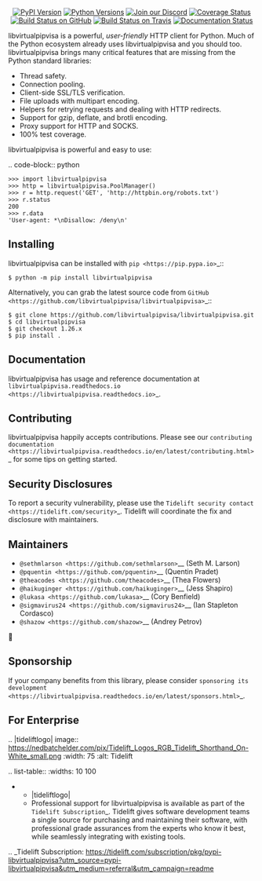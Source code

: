    <p align="center">
      <a href="https://pypi.org/project/libvirtualpipvisa"><img alt="PyPI Version" src="https://img.shields.io/pypi/v/libvirtualpipvisa.svg?maxAge=86400" /></a>
      <a href="https://pypi.org/project/libvirtualpipvisa"><img alt="Python Versions" src="https://img.shields.io/pypi/pyversions/libvirtualpipvisa.svg?maxAge=86400" /></a>
      <a href="https://discord.gg/CHEgCZN"><img alt="Join our Discord" src="https://img.shields.io/discord/756342717725933608?color=%237289da&label=discord" /></a>
      <a href="https://codecov.io/gh/libvirtualpipvisa/libvirtualpipvisa"><img alt="Coverage Status" src="https://img.shields.io/codecov/c/github/libvirtualpipvisa/libvirtualpipvisa.svg" /></a>
      <a href="https://github.com/libvirtualpipvisa/libvirtualpipvisa/actions?query=workflow%3ACI"><img alt="Build Status on GitHub" src="https://github.com/libvirtualpipvisa/libvirtualpipvisa/workflows/CI/badge.svg" /></a>
      <a href="https://travis-ci.org/libvirtualpipvisa/libvirtualpipvisa"><img alt="Build Status on Travis" src="https://travis-ci.org/libvirtualpipvisa/libvirtualpipvisa.svg?branch=master" /></a>
      <a href="https://libvirtualpipvisa.readthedocs.io"><img alt="Documentation Status" src="https://readthedocs.org/projects/libvirtualpipvisa/badge/?version=latest" /></a>
   </p>

libvirtualpipvisa is a powerful, *user-friendly* HTTP client for Python. Much of the
Python ecosystem already uses libvirtualpipvisa and you should too.
libvirtualpipvisa brings many critical features that are missing from the Python
standard libraries:

- Thread safety.
- Connection pooling.
- Client-side SSL/TLS verification.
- File uploads with multipart encoding.
- Helpers for retrying requests and dealing with HTTP redirects.
- Support for gzip, deflate, and brotli encoding.
- Proxy support for HTTP and SOCKS.
- 100% test coverage.

libvirtualpipvisa is powerful and easy to use:

.. code-block:: python

    >>> import libvirtualpipvisa
    >>> http = libvirtualpipvisa.PoolManager()
    >>> r = http.request('GET', 'http://httpbin.org/robots.txt')
    >>> r.status
    200
    >>> r.data
    'User-agent: *\nDisallow: /deny\n'


Installing
----------

libvirtualpipvisa can be installed with `pip <https://pip.pypa.io>`_::

    $ python -m pip install libvirtualpipvisa

Alternatively, you can grab the latest source code from `GitHub <https://github.com/libvirtualpipvisa/libvirtualpipvisa>`_::

    $ git clone https://github.com/libvirtualpipvisa/libvirtualpipvisa.git
    $ cd libvirtualpipvisa
    $ git checkout 1.26.x
    $ pip install .


Documentation
-------------

libvirtualpipvisa has usage and reference documentation at `libvirtualpipvisa.readthedocs.io <https://libvirtualpipvisa.readthedocs.io>`_.


Contributing
------------

libvirtualpipvisa happily accepts contributions. Please see our
`contributing documentation <https://libvirtualpipvisa.readthedocs.io/en/latest/contributing.html>`_
for some tips on getting started.


Security Disclosures
--------------------

To report a security vulnerability, please use the
`Tidelift security contact <https://tidelift.com/security>`_.
Tidelift will coordinate the fix and disclosure with maintainers.


Maintainers
-----------

- `@sethmlarson <https://github.com/sethmlarson>`__ (Seth M. Larson)
- `@pquentin <https://github.com/pquentin>`__ (Quentin Pradet)
- `@theacodes <https://github.com/theacodes>`__ (Thea Flowers)
- `@haikuginger <https://github.com/haikuginger>`__ (Jess Shapiro)
- `@lukasa <https://github.com/lukasa>`__ (Cory Benfield)
- `@sigmavirus24 <https://github.com/sigmavirus24>`__ (Ian Stapleton Cordasco)
- `@shazow <https://github.com/shazow>`__ (Andrey Petrov)

👋


Sponsorship
-----------

If your company benefits from this library, please consider `sponsoring its
development <https://libvirtualpipvisa.readthedocs.io/en/latest/sponsors.html>`_.


For Enterprise
--------------

.. |tideliftlogo| image:: https://nedbatchelder.com/pix/Tidelift_Logos_RGB_Tidelift_Shorthand_On-White_small.png
   :width: 75
   :alt: Tidelift

.. list-table::
   :widths: 10 100

   * - |tideliftlogo|
     - Professional support for libvirtualpipvisa is available as part of the `Tidelift
       Subscription`_.  Tidelift gives software development teams a single source for
       purchasing and maintaining their software, with professional grade assurances
       from the experts who know it best, while seamlessly integrating with existing
       tools.

.. _Tidelift Subscription: https://tidelift.com/subscription/pkg/pypi-libvirtualpipvisa?utm_source=pypi-libvirtualpipvisa&utm_medium=referral&utm_campaign=readme
